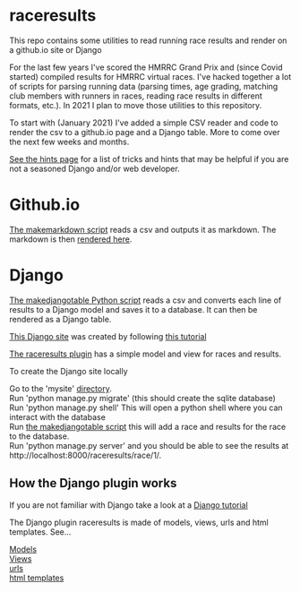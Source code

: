 # raceresults
This repo contains some utilities to read running race results and render on a github.io site or Django

For the last few years I've scored the HMRRC Grand Prix and (since Covid started) compiled results for HMRRC virtual races.  I've hacked together a lot of scripts for parsing running data (parsing times, age grading, matching club members with runners in races, reading race results in different formats, etc.).  In 2021 I plan to move those utilities to this repository.  

To start with (January 2021) I've added a simple CSV reader and code to render the csv to a github.io page and a Django table.   More to come over the next few weeks and months. 

[See the hints page](https://github.com/bnorthan/raceresults/blob/main/hints.md) for a list of tricks and hints that may be helpful if you are not a seasoned Django and/or web developer.

# Github.io

[The makemarkdown script](https://github.com/bnorthan/raceresults/blob/main/src/scripts/makemarkdown.py) reads a csv and outputs it as markdown.  The markdown is then [rendered here](https://bnorthan.github.io/raceresults/results/2020/VirtualStockade).

# Django

[The makedjangotable Python script](https://github.com/bnorthan/raceresults/blob/main/src/scripts/makedjangotable.py) reads a csv and converts each line of results to a Django model and saves it to a database.  It can then be rendered as a Django table.  

[This Django site](https://github.com/bnorthan/raceresults/tree/main/django/mysite) was created by following [this tutorial](https://docs.djangoproject.com/en/3.1/intro/tutorial01/) 

[The raceresults plugin](https://github.com/bnorthan/raceresults/tree/main/django/mysite/raceresults) has a simple model and view for races and results. 

To create the Django site locally 

Go to the 'mysite' [directory](https://github.com/bnorthan/raceresults/tree/main/django/mysite).  
Run 'python manage.py migrate' (this should create the sqlite database)  
Run 'python manage.py shell' This will open a python shell where you can interact with the database  
Run [the makedjangotable script](https://github.com/bnorthan/raceresults/blob/main/src/scripts/makedjangotable.py) this will add a race and results for the race to the database.  
Run 'python manage.py server' and you should be able to see the results at http://localhost:8000/raceresults/race/1/.  

## How the Django plugin works  

If you are not familiar with Django take a look at a [Django tutorial](https://docs.djangoproject.com/en/3.1/intro/tutorial01/)

The Django plugin raceresults is made of models, views, urls and html templates.  See...

[Models](https://github.com/bnorthan/raceresults/blob/main/django/mysite/raceresults/models.py)  
[Views](https://github.com/bnorthan/raceresults/blob/main/django/mysite/raceresults/views.py)  
[urls](https://github.com/bnorthan/raceresults/blob/main/django/mysite/raceresults/urls.py)  
[html templates](https://github.com/bnorthan/raceresults/tree/main/django/mysite/raceresults/templates)

